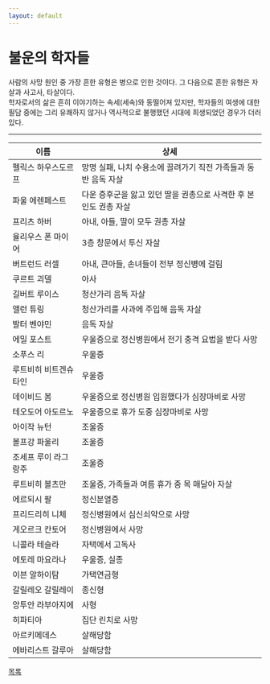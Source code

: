 ```yaml
---
layout: default
---
```

# 불운의 학자들

사람의 사망 원인 중 가장 흔한 유형은 병으로 인한 것이다. 그 다음으로 흔한 유형은 자살과 사고사, 타살이다.  
학자로서의 삶은 흔히 이야기하는 속세(세속)와 동떨어져 있지만, 학자들의 여생에 대한 필담 중에는 그리 유쾌하지 않거나 역사적으로 불행했던 시대에 희생되었던 경우가 더러 있다.

-----

| 이름                    | 상세                   |
|-------------------------|------------------------|
|펠릭스 하우스도르프 | 망명 실패, 나치 수용소에 끌려가기 직전 가족들과 동반 음독 자살 |
| 파울 에렌페스트 | 다운 증후군을 앓고 있던 딸을 권총으로 사격한 후 본인도 권총 자살 |
|프리츠 하버 | 아내, 아들, 딸이 모두 권총 자살|
|율리우스 폰 마이어 | 3층 창문에서 투신 자살|
|버트런드 러셀 | 아내, 큰아들, 손녀들이 전부 정신병에 걸림|
|쿠르트 괴델 | 아사 |
|길버트 루이스 | 청산가리 음독 자살|
|앨런 튜링 | 청산가리를 사과에 주입해 음독 자살|
|발터 벤야민 | 음독 자살|
|에밀 포스트 | 우울증으로 정신병원에서 전기 충격 요법을 받다 사망|
|소푸스 리 | 우울증 |
|루트비히 비트겐슈타인 | 우울증 |
|데이비드 봄 | 우울증으로 정신병원 입원했다가 심장마비로 사망|
|테오도어 아도르노 | 우울증으로 휴가 도중 심장마비로 사망|
|아이작 뉴턴 | 조울증|
|볼프강 파울리| 조울증|
|조세프 루이 라그랑주| 조울증|
|루트비히 볼츠만 | 조울증, 가족들과 여름 휴가 중 목 매달아 자살|
|에르되시 팔 | 정신분열증|
|프리드리히 니체 | 정신병원에서 심신쇠약으로 사망|
|게오르크 칸토어 | 정신병원에서 사망|
|니콜라 테슬라 | 자택에서 고독사|
| 에토레 마요라나 | 우울증, 실종 |
|이븐 알하이탐 | 가택연금형|
|갈릴레오 갈릴레이 | 종신형|
|앙투안 라부아지에 | 사형|
|히파티아 | 집단 린치로 사망|
|아르키메데스 | 살해당함|
|에바리스트 갈루아 | 살해당함|

<div class="pagination">
  <a href="{{ '/List/SM/sm.html' | relative_url }}" class="prev-button" data-turbo="true">목록</a>
</div>